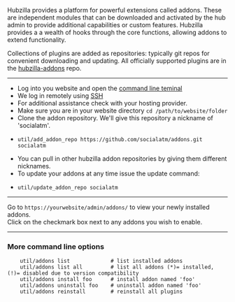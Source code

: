 Hubzilla provides a platform for powerful extensions called addons. These are independent modules that can be downloaded and activated by the hub admin to provide additional capabilities or custom features. Hubzilla provides a a wealth of hooks through the core functions, allowing addons to extend functionality.

Collections of plugins are added as repositories: typically git repos for convenient downloading and updating. All officially supported plugins are in the [hubzilla-addons](https://github.com/socialatm/addons.git) repo.

***

* Log into you website and open the [command line teminal](https://www.freecodecamp.org/news/command-line-for-beginners)
* We log in remotely using [SSH](https://www.ssh.com/academy/ssh/protocol)
* For additional assistance check with your hosting provider.
* Make sure you are in your website directory  `cd /path/to/website/folder`
* Clone the addon repository. We'll give this repository a nickname of 'socialatm'.
*     util/add_addon_repo https://github.com/socialatm/addons.git socialatm
*  You can pull in other hubzilla addon repositories by giving them different nicknames.
* To update your addons at any time issue the update command:
*     util/update_addon_repo socialatm

***

Go to `https://yourwebsite/admin/addons/` to view your newly installed addons.  
Click on the checkmark box next to any addons you wish to enable.

***

### More command line options

		util/addons list             # list installed addons
		util/addons list all         # list all addons (*)= installed, (!)= disabled due to version compatibility
		util/addons install foo      # install addon named 'foo'
		util/addons uninstall foo    # uninstall addon named 'foo'
		util/addons reinstall        # reinstall all plugins



